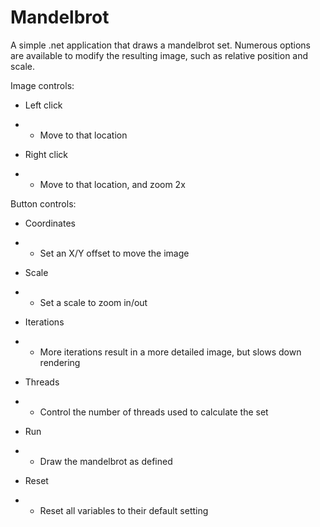 Mandelbrot
==========

A simple .net application that draws a mandelbrot set. Numerous options are available to modify the resulting image,
such as relative position and scale.

Image controls:
- Left click
- - Move to that location

- Right click
- - Move to that location, and zoom 2x

Button controls:
- Coordinates
- - Set an X/Y offset to move the image

- Scale
- - Set a scale to zoom in/out

- Iterations
- - More iterations result in a more detailed image, but slows down rendering

- Threads
- - Control the number of threads used to calculate the set

- Run
- - Draw the mandelbrot as defined

- Reset
- - Reset all variables to their default setting
